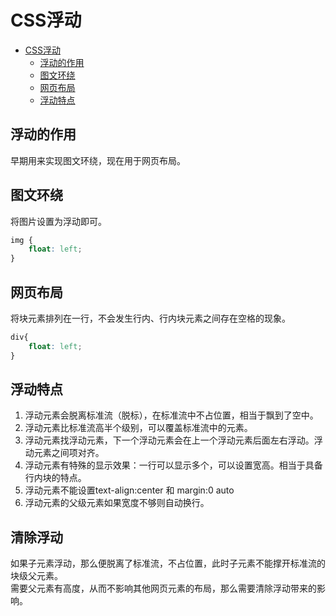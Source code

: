 # CSS浮动

<!-- TOC -->
* [CSS浮动](#css浮动)
  * [浮动的作用](#浮动的作用)
  * [图文环绕](#图文环绕)
  * [网页布局](#网页布局)
  * [浮动特点](#浮动特点)
<!-- TOC -->

## 浮动的作用
早期用来实现图文环绕，现在用于网页布局。

## 图文环绕
将图片设置为浮动即可。
```css
img {
    float: left;
}
```

## 网页布局
将块元素排列在一行，不会发生行内、行内块元素之间存在空格的现象。
```css
div{
    float: left;
} 
```

## 浮动特点
1. 浮动元素会脱离标准流（脱标），在标准流中不占位置，相当于飘到了空中。
2. 浮动元素比标准流高半个级别，可以覆盖标准流中的元素。
3. 浮动元素找浮动元素，下一个浮动元素会在上一个浮动元素后面左右浮动。浮动元素之间项对齐。
4. 浮动元素有特殊的显示效果：一行可以显示多个，可以设置宽高。相当于具备行内块的特点。
5. 浮动元素不能设置text-align:center 和 margin:0 auto
6. 浮动元素的父级元素如果宽度不够则自动换行。

## 清除浮动
如果子元素浮动，那么便脱离了标准流，不占位置，此时子元素不能撑开标准流的块级父元素。  
需要父元素有高度，从而不影响其他网页元素的布局，那么需要清除浮动带来的影响。

